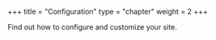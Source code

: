 +++
title = "Configuration"
type = "chapter"
weight = 2
+++

Find out how to configure and customize your site.
